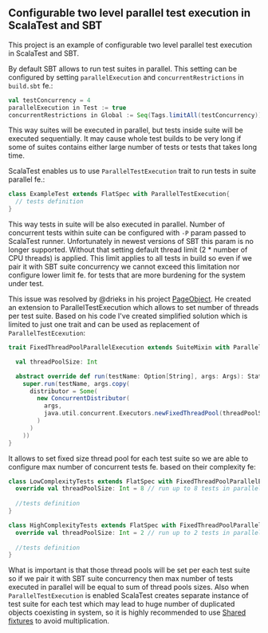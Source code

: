 ## Configurable two level parallel test execution in ScalaTest and SBT

This project is an example of configurable two level parallel test execution in ScalaTest and SBT.

By default SBT allows to run test suites in parallel. This setting can be configured by setting `parallelExecution` and `concurrentRestrictions` in `build.sbt` fe.:

```scala
val testConcurrency = 4
parallelExecution in Test := true
concurrentRestrictions in Global := Seq(Tags.limitAll(testConcurrency))
```

This way suites will be executed in parallel, but tests inside suite will be executed sequentially. It may cause whole test builds to be very long if some of suites contains either large number of tests or tests that takes long time.

ScalaTest enables us to use `ParallelTestExecution` trait to run tests in suite parallel fe.: 

```scala
class ExampleTest extends FlatSpec with ParallelTestExecution{
  // tests definition
}
```

This way tests in suite will be also executed in parallel. Number of concurrent tests within suite can be configured with `-P` param passed to ScalaTest runner. Unfortunately in newest versions of SBT this param is no longer supported. Without that setting default thread limit (2 * number of CPU threads) is applied. This limit applies to all tests in build so even if we pair it with SBT suite concurrency we cannot exceed this limitation nor configure lower limit fe. for tests that are more burdening for the system under test.

This issue was resolved by @drieks in his project [PageObject](https://github.com/agido/pageobject). He created an extension to ParallelTestExecution which allows to set number of threads per test suite. Based on his code I've created simplified solution which is limited to just one trait and can be used as replacement of `ParallelTestEcexution`:

```scala
trait FixedThreadPoolParallelExecution extends SuiteMixin with ParallelTestExecution{ this: Suite =>

  val threadPoolSize: Int

  abstract override def run(testName: Option[String], args: Args): Status =
    super.run(testName, args.copy(
      distributor = Some(
        new ConcurrentDistributor(
          args,
          java.util.concurrent.Executors.newFixedThreadPool(threadPoolSize, Executors.defaultThreadFactory)
        )
      )
    ))
}
``` 

It allows to set fixed size thread pool for each test suite so we are able to configure max number of concurrent tests fe. based on their complexity fe:

```scala
class LowComplexityTests extends FlatSpec with FixedThreadPoolParallelExecution{
  override val threadPoolSize: Int = 8 // run up to 8 tests in parallel
 
  //tests definition
}

class HighComplexityTests extends FlatSpec with FixedThreadPoolParallelExecution{
  override val threadPoolSize: Int = 2 // run up to 2 tests in parallel
 
  //tests definition
}
```

What is important is that those thread pools will be set per each test suite so if we pair it with SBT suite concurrency then max number of tests executed in parallel will be equal to sum of thread pools sizes. Also when `ParallelTestExecution` is enabled ScalaTest creates separate instance of test suite for each test which may lead to huge number of duplicated objects coexisting in system, so it is highly recommended to use [Shared fixtures](http://www.scalatest.org/user_guide/sharing_fixtures) to avoid multiplication.